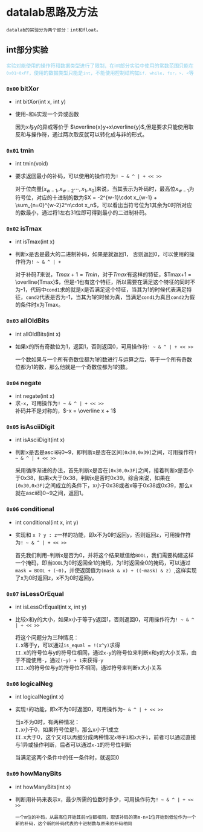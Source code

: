 # datalab思路及方法
`datalab的实验分为两个部分：int和float。`

## int部分实验
<font color=skyblue size =2pp>实验对能使用的操作符和数据类型进行了限制，在int部分实验中使用的常数范围只能在`0x01~0xFF`，使用的数据类型只能是`int`，不能使用控制结构如`if, while, for，>, <`等</font>

### `0x00` bitXor
- int bitXor(int x, int y)
- 使用`~`和`&`实现一个异或函数  
  
  因为x与y的异或等价于 $\overline{x}y+x\overline{y}$,但是要求只能使用取反和与操作符，通过两次取反就可以转化成与非的形式。


### `0x01` tmin
- int tmin(void)
- 要求返回最小的补码，可以使用的操作符为`! ~ & ^ | + << >>`  
  
  对于位向量$[x_{w-1},x_{w-2}\cdots, x_{1}, x_{0}]$来说，当其表示为补码时，最高位$x_{w-1}$为符号位，对应的十进制的数为$X = -2^{w-1}\cdot x_{w-1} + \sum_{n=0}^{w-2}2^n\cdot x_n$，可以看出当符号位为1其余为0时所对应的数最小，通过将1左右31位即可得到最小的二进制补码。

### `0x02` isTmax
- int isTmax(int x)
- 判断x是否是最大的二进制补码，如果是就返回1， 否则返回0，可以使用的操作符为`! ~ & ^ | +`  
  
  对于补码$T$来说，$Tmax+1=Tmin$，对于$Tmax$有这样的特征，$Tmax+1 = \overline{Tmax}$，但是-1也有这个特征，所以需要在满足这个特征的同时不为-1，代码中`cond1`求的就是x是否满足这个特征，当其为1的时候代表满足特征，`cond2`代表是否为-1，当其为1的时候为真，当满足`cond1`为真且`cond2`为假的条件时x为Tmax。

### `0x03` allOldBits
- int allOldBits(int x)
- 如果x的所有奇数位为1，返回1，否则返回0，可用操作符`! ~ & ^ | + << >>`  
  
  一个数如果与一个所有奇数位都为1的数进行与运算之后，等于一个所有奇数位都为1的数，那么他就是一个奇数位都为1的数。

### `0x04` negate
- int negate(int x)
- 求`-x`，可用操作为`! ~ & ^ | + << >>`  
  补码并不是对称的，$-x = \overline x + 1$

### `0x05` isAsciiDigit
- int isAsciiDigit(int x)
- 判断x是否是ascii码0~9，即判断x是否在区间`[0x30,0x39]`之间，可用操作符`! ~ & ^ | + << >> `  
  
  采用循序渐进的办法，首先判断x是否在`[0x30,0x3F]`之间，接着判断x是否小于0x38，如果x大于0x38，判断x是否时0x39。综合来说，如果在`[0x30,0x3F]`之间成立的条件下，x小于0x38或者x等于0x38或0x39，那么x就在ascii码0~9之间，返回1。

### `0x06` conditional
- int conditional(int x, int y)
- 实现和 `x ? y : z`一样的功能，即x不为0时返回y，否则返回z，可用操作符为`! ~ & ^ | + << >>`  
  
  首先我们利用`~`判断x是否为0，并将这个结果赋值给`BOOL`，我们需要构建这样一个掩码，即当`BOOL`为0时返回全1的掩码，为1时返回全0的掩码，可以通过`mask = BOOL + (~0)`，并使返回值为`(mask & x) + ((~mask) & z) `,这样实现了x为0时返回z，x不为0时返回y。

### `0x07` isLessOrEqual
- int isLessOrEqual(int x, int y)
- 比较x和y的大小，如果x小于等于y返回1，否则返回0，可用操作符为`! ~ & ^ | + << >>`
  
  将这个问题分为三种情况：  
  `I.`x等于y，可以通过`is_equal = !(x^y)`求得    
  `II.`x的符号位与y的符号位相同，通过`x-y`的符号位来判断x和y的大小关系，由于不能使用`-`，通过`(~y) + 1`来获得`-y`  
  `III.`x的符号位与y的符号位不相同，通过符号来判断x大小关系

### `0x08` logicalNeg
- int logicalNeg(int x)
- 实现`!`的功能，即x不为0时返回0，可用操作为`~ & ^ | + << >>`

  当x不为0时，有两种情况：  
  `I.`x小于0，如果符号位是1，那么x小于1成立  
  `II.`x大于0，这个又可以再细分成两种情况`x等于1`和`x大于1`，前者可以通过直接与1异或操作判断，后者可以通过`x-1`的符号位判断  

  当满足这两个条件中的任一条件时，就返回0

### `0x09` howManyBits
- int howManyBits(int x)
- 判断用补码来表示x，最少所需的位数时多少，可用操作符为`! ~ & ^ | + << >>`

  `一个m位的补码，从最高位开始其前n位都相同，取该补码的第m-n+1位开始到低位作为一个新的补码，这个新的补码代表的十进制数与原来的补码相同`
  

